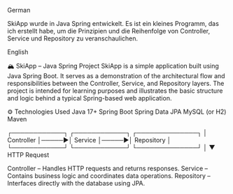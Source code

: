 German

SkiApp wurde in Java Spring entwickelt. Es ist ein kleines Programm, das ich erstellt habe, um die Prinzipien und die Reihenfolge von Controller, Service und Repository zu veranschaulichen.

English

🏔️ SkiApp – Java Spring Project
SkiApp is a simple application built using Java Spring Boot. It serves as a demonstration of the architectural flow and responsibilities between the Controller, Service, and Repository layers. The project is intended for learning purposes and illustrates the basic structure and logic behind a typical Spring-based web application.

⚙️ Technologies Used
Java 17+
Spring Boot
Spring Data JPA
MySQL (or H2)
Maven

┌────────────┐       ┌────────────┐       ┌──────────────┐
│ Controller │─────▶│  Service   │─────▶│  Repository  │
└────────────┘       └────────────┘       └──────────────┘
      │
      ▼
  HTTP Request


Controller – Handles HTTP requests and returns responses.
Service – Contains business logic and coordinates data operations.
Repository – Interfaces directly with the database using JPA.
